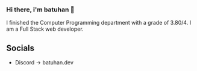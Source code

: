 ### Hi there, i'm batuhan 👋

I finished the Computer Programming department with a grade of 3.80/4. I am a Full Stack web developer.

## Socials
- Discord -> batuhan.dev
